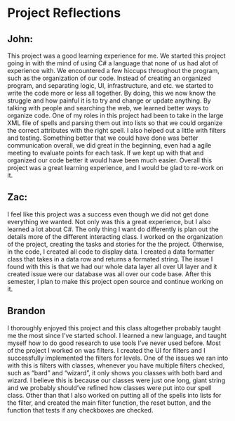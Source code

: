 # Project Reflections

## John:
This project was a good learning experience for me. We started this project going in with the mind of using C# a
language that none of us had alot of experience with. We encountered a few hiccups throughout the program, such as
the organization of our code. Instead of creating an organized program, and separating logic, UI, infrastructure, and etc. 
we started to write the code more or less all together. By doing, this we now know the struggle and how painful it is
to try and change or update anything. By talking with people and searching the web, we learned better ways to organize
code. One of my roles in this project had been to take in the large XML file of spells and parsing them out into lists so that
we could organize the correct attributes with the right spell. I also helped out a little with filters and testing. Something
better that we could have done was better communication overall, we did great in the beginning, even had a agile meeting to evaluate
points for each task. If we kept up with that and organized our code better it would have been much easier. Overall this project was a 
great learning experience, and I would be glad to re-work on it.

## Zac:
I feel like this project was a success even though we did not get done everything we wanted. Not only was this a great experience, but I also learned a lot about C#. 
The only thing I want do differently is plan out the details more  of the different interacting class.
I worked on the organization of the project, creating the tasks and stories for the the project. 
Otherwise, in the code, I created all code to display data. I created a data formatter class that takes in a data row 
and returns a formated string. The issue I found with this is that we had our whole data layer all over UI layer and it created issue were 
our database was all over our code base. After this semester, I plan to make this project open source and continue working on it.

## Brandon
I thoroughly enjoyed this project and this class altogether probably taught me the most since I’ve started school. I learned a new language, and taught myself how to 
do good research to use tools I’ve never used before. Most of the project I worked on was filters. I created the UI for filters and I successfully implemented the 
filters for levels. One of the issues we ran into with this is filters with classes, whenever you have multiple filters checked, such as “bard” and “wizard”, it only
shows you classes with both bard and wizard. I believe this is because our classes were just one long, giant string and we probably should’ve refined how classes were
put into our spell class. Other than that I also worked on putting all of the spells into lists for the filter, and created the main filter function, the reset button,
and the function that tests if any checkboxes are checked. 
